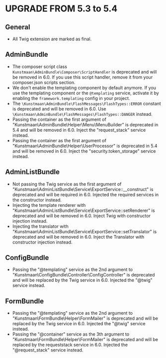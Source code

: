 UPGRADE FROM 5.3 to 5.4
=======================

General
-------

* All Twig extension are marked as final.

AdminBundle
-----------

* The composer script class `Kunstmaan\AdminBundle\Composer\ScriptHandler` is deprecated and will be removed in 6.0. 
  If you use this script handler, remove it from your composer.json scripts section.
* We don't enable the templating component by default anymore. If you use the templating component or the `@templating` service, activate it by enabling the `framework.templating` config in your project.
* The `\Kunstmaan\AdminBundle\FlashMessages\FlashTypes::ERROR` constant is deprecated and will be removed in 6.0. Use `\Kunstmaan\AdminBundle\FlashMessages\FlashTypes::DANGER` instead.
* Passing the container as the first argument of "Kunstmaan\AdminBundle\Helper\Menu\MenuBuilder" is deprecated in 5.4 and will be removed in 6.0. Inject the "request_stack" service instead.
* Passing the container as the first argument of "Kunstmaan\AdminBundle\Helper\UserProcessor" is deprecated in 5.4 and will be removed in 6.0. Inject the "security.token_storage" service instead.

AdminListBundle
---------------

* Not passing the Twig service as the first argument of "Kunstmaan\AdminListBundle\Service\ExportService::__construct" is deprecated and will be required in 6.0. Injected the required services in the constructor instead.
* Injecting the template renderer with "Kunstmaan\AdminListBundle\Service\ExportService::setRenderer" is deprecated and will be removed in 6.0. Inject Twig with constructor injection instead.
* Injecting the translator with "Kunstmaan\AdminListBundle\Service\ExportService::setTranslator" is deprecated and will be removed in 6.0. Inject the Translator with constructor injection instead.

ConfigBundle
------------

* Passing the "@templating" service as the 2nd argument to "Kunstmaan\ConfigBundle\Controller\ConfigController" is deprecated and will be replaced by the Twig service in 6.0. Injected the "@twig" service instead.

FormBundle
----------

* Passing the "@templating" service as the 2nd argument to "Kunstmaan\FormBundle\Helper\FormMailer" is deprecated and will be replaced by the Twig service in 6.0. Injected the "@twig" service instead.
* Passing the "@container" service as the 3th argument to "Kunstmaan\FormBundle\Helper\FormMailer" is deprecated and will be replaced by the requeststack service in 6.0. Injected the "@request_stack" service instead.
